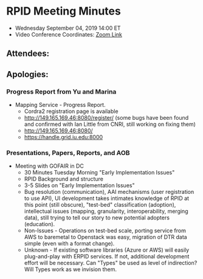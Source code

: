 # RPID Meeting Minutes

   * Wednesday September 04, 2019 14:00 ET 
   * Video Conference Coordinates: [Zoom Link](https://iu.zoom.us/my/rquick)
   
## Attendees: 
## Apologies: 
   
### Progress Report from Yu and Marina
   * Mapping Service - Progress Report.
      * Cordra2 registration page is available
      * http://149.165.169.46:8080/register/ (some bugs have been found and confirmed with Ian Little from CNRI, still working on fixing them)
      * http://149.165.169.46:8080/
      * https://handle.grid.iu.edu:8000

### Presentations, Papers, Reports, and AOB
   * Meeting with GOFAIR in DC
      * 30 Minutes Tuesday Morning "Early Implementation Issues"
      * RPID Background and structure
      * 3-5 Slides on "Early Implementation Issues"
      * Bug resolution (communication), AAI mechanisms (user registration to use API), UI development takes intimates knowledge of RPID at this point (still obscure), "test-bed" classification (adoption), intellectual issues (mapping, granularity, interoperability, merging data), still trying to tell our story to new potential adopters (education). 
      * Non-Issues - Operations on test-bed scale, porting service from AWS to baremetal to Openstack was easy, migration of DTR data simple (even with a format change). 
      * Unknown - If existing software libraries (Azure or AWS) will easily plug-and-play with ERPID services. If not, additional development effort will be necessary. Can "Types" be used as level of indirection? Will Types work as we invision them.

